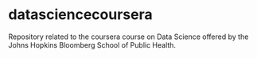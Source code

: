 # datasciencecoursera
Repository related to the coursera course on Data Science offered by the Johns Hopkins Bloomberg School of Public Health.
